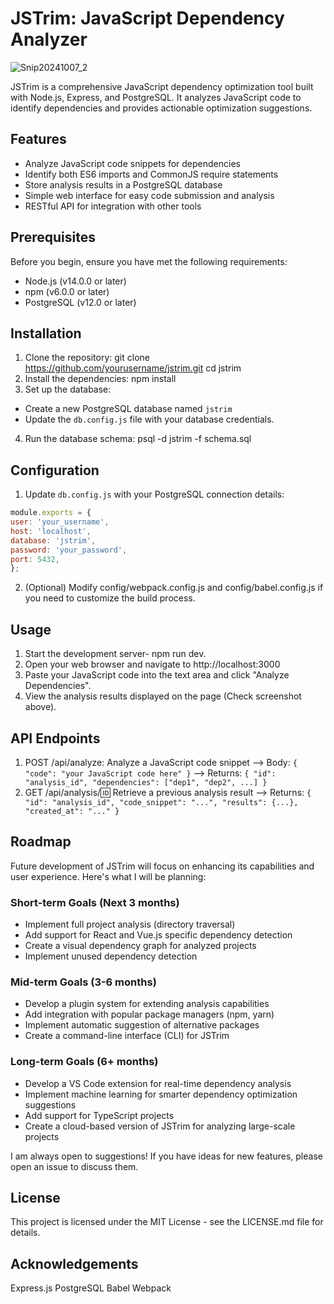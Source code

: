 # JSTrim: JavaScript Dependency Analyzer


![Snip20241007_2](https://github.com/user-attachments/assets/13d89fba-967c-46d8-8dbe-670d2b7435b3)


JSTrim is a comprehensive JavaScript dependency optimization tool built with Node.js, Express, and PostgreSQL. It analyzes JavaScript code to identify dependencies and provides actionable optimization suggestions.

## Features

- Analyze JavaScript code snippets for dependencies
- Identify both ES6 imports and CommonJS require statements
- Store analysis results in a PostgreSQL database
- Simple web interface for easy code submission and analysis
- RESTful API for integration with other tools

## Prerequisites

Before you begin, ensure you have met the following requirements:

- Node.js (v14.0.0 or later)
- npm (v6.0.0 or later)
- PostgreSQL (v12.0 or later)

## Installation

1. Clone the repository: git clone https://github.com/yourusername/jstrim.git
cd jstrim
2. Install the dependencies: npm install
3. Set up the database:
- Create a new PostgreSQL database named `jstrim`
- Update the `db.config.js` file with your database credentials.
4. Run the database schema: psql -d jstrim -f schema.sql

## Configuration

1. Update `db.config.js` with your PostgreSQL connection details:
  ```javascript
  module.exports = {
  user: 'your_username',
  host: 'localhost',
  database: 'jstrim',
  password: 'your_password',
  port: 5432,
  };
  ```
2. (Optional) Modify config/webpack.config.js and config/babel.config.js if you need to customize the build process.

## Usage
1. Start the development server- npm run dev.
2. Open your web browser and navigate to http://localhost:3000
3. Paste your JavaScript code into the text area and click "Analyze Dependencies".
4. View the analysis results displayed on the page (Check screenshot above).

## API Endpoints
1. POST /api/analyze: Analyze a JavaScript code snippet
   --> Body:
   ``` { "code": "your JavaScript code here" } ```
   --> Returns:
   ``` { "id": "analysis_id", "dependencies": ["dep1", "dep2", ...] } ```
3. GET /api/analysis/:id: Retrieve a previous analysis result
   --> Returns:
   ``` { "id": "analysis_id", "code_snippet": "...", "results": {...}, "created_at": "..." } ```

## Roadmap

Future development of JSTrim will focus on enhancing its capabilities and user experience. Here's what I will be planning:

### Short-term Goals (Next 3 months)
- Implement full project analysis (directory traversal)
- Add support for React and Vue.js specific dependency detection
- Create a visual dependency graph for analyzed projects
- Implement unused dependency detection

### Mid-term Goals (3-6 months)
- Develop a plugin system for extending analysis capabilities
- Add integration with popular package managers (npm, yarn)
- Implement automatic suggestion of alternative packages
- Create a command-line interface (CLI) for JSTrim

### Long-term Goals (6+ months)
- Develop a VS Code extension for real-time dependency analysis
- Implement machine learning for smarter dependency optimization suggestions
- Add support for TypeScript projects
- Create a cloud-based version of JSTrim for analyzing large-scale projects

I am always open to suggestions! If you have ideas for new features, please open an issue to discuss them.

## License
This project is licensed under the MIT License - see the LICENSE.md file for details.

## Acknowledgements
Express.js
PostgreSQL
Babel
Webpack
